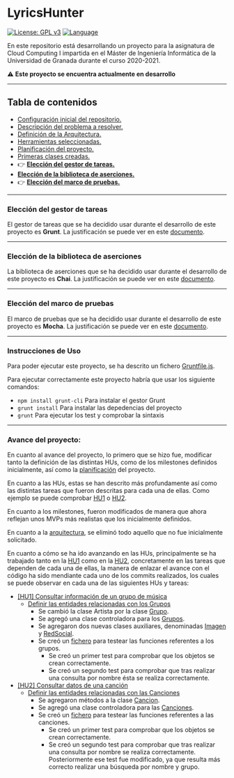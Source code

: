# LyricsHunter

[![License: GPL v3](https://img.shields.io/badge/License-GPLv3-blue.svg)](https://www.gnu.org/licenses/gpl-3.0) [![Language](https://img.shields.io/badge/node.js%20-%2343853D.svg?&logo=node.js&logoColor=white)](https://nodejs.org/es/)

En este repositorio está desarrollando un proyecto para la asignatura de Cloud Computing I impartida en el Máster de Ingeniería Informática de la Universidad de Granada durante el curso 2020-2021.

:warning: **Este proyecto se encuentra actualmente en desarrollo**

--- 
## Tabla de contenidos

<!-- * :point_right: **[](Doc/)** -->

* [Configuración inicial del repositorio.](Doc/Configuracion_Inicial.md)
* [Descripción del problema a resolver.](Doc/Descripcion_Problema.md) 
* [Definición de la Arquitectura.](Doc/Arquitectura.md)
* [Herramientas seleccionadas.](Doc/Herramientas.md)
* [Planificación del proyecto.](Doc/Planificacion.md)
* [Primeras clases creadas.](Doc/Clases.md)
* :point_right: **[Elección del gestor de tareas.](Doc/Eleccion_GestorTareas.md)**
* **[Elección de la biblioteca de aserciones.](Doc/Eleccion_Bib_Aserciones.md)**
* :point_right: **[Elección del marco de pruebas.](Doc/Eleccion_MarcoPruebas.md)**

--- 
### Elección del gestor de tareas

El gestor de tareas que se ha decidido usar durante el desarrollo de este proyecto es **Grunt**. La justificación se puede ver en este [documento](Doc/Eleccion_GestorTareas.md).

---
### Elección de la biblioteca de aserciones

La biblioteca de aserciones que se ha decidido usar durante el desarrollo de este proyecto es **Chai**. La justificación se puede ver en este [documento](Doc/Eleccion_Bib_Aserciones.md).

---
### Elección del marco de pruebas

El marco de pruebas que se ha decidido usar durante el desarrollo de este proyecto es **Mocha**. La justificación se puede ver en este [documento](Doc/Eleccion_MarcoPruebas.md).

---
### Instrucciones de Uso

Para poder ejecutar este proyecto, se ha descrito un fichero [Gruntfile.js](Gruntfile.js).

Para ejecutar correctamente este proyecto habría que usar los siguiente comandos:

- `npm install grunt-cli`  Para instalar el gestor Grunt
- `grunt install` Para instalar las depedencias del proyecto
- `grunt` Para ejecutar los test y comprobar la sintaxis

---
### Avance del proyecto:

En cuanto al avance del proyecto, lo primero que se hizo fue, modificar tanto la definición de las distintas HUs, como de los milestones definidos inicialmente, así como la [planificación](Doc/Planificacion.md) del proyecto.

En cuanto a las HUs, estas se han descrito más profundamente así como las distintas tareas que fueron descritas para cada una de ellas. Como ejemplo se puede comprobar [HU1](https://github.com/AngelValera/LyricsHunter/issues/12) o [HU2](https://github.com/AngelValera/LyricsHunter/issues/13).

En cuanto a los milestones, fueron modificados de manera que ahora reflejan unos MVPs más realistas que los inicialmente definidos.

En cuanto a la [arquitectura](Doc/Arquitectura.md), se eliminó todo aquello que no fue inicialmente solicitado.

En cuanto a cómo se ha ido avanzando en las HUs, principalmente se ha trabajado tanto en la [HU1](https://github.com/AngelValera/LyricsHunter/issues/12) como en la  [HU2](https://github.com/AngelValera/LyricsHunter/issues/13), concretamente en las tareas que dependen de cada una de ellas, la manera de enlazar el avance con el código ha sido mendiante cada uno de los commits realizados, los cuales se puede observar en cada una de las siguientes HUs y tareas:

* [[HU1] Consultar información de un grupo de música](https://github.com/AngelValera/LyricsHunter/issues/12)
  * [Definir las entidades relacionadas con los Grupos](https://github.com/AngelValera/LyricsHunter/issues/16)
    * Se cambió la clase Artista por la clase [Grupo](src/Grupos/Grupo.js).
    * Se agregó una clase controladora para los [Grupos](src/Grupos/GrupoController.js).  
    * Se agregaron dos nuevas clases auxiliares, denominadas [Imagen](src/Grupos/Imagen.js) y [RedSocial](src/Grupos/RedSocial.js).
    * Se creó un [fichero](test/grupos.test.js) para testear las funciones referentes a los grupos. 
      * Se creó un primer test para comprobar que los objetos se crean correctamente.
      * Se creó un segundo test para comprobar que tras realizar una consulta por nombre ésta se realiza correctamente.
* [[HU2] Consultar datos de una canción](https://github.com/AngelValera/LyricsHunter/issues/13)
  * [Definir las entidades relacionadas con las Canciones](https://github.com/AngelValera/LyricsHunter/issues/19)
    * Se agregaron métodos a la clase [Cancion](src/Canciones/Cancion.js).
    * Se agregó una clase controladora para las [Canciones](src/Canciones/CancionController.js).      
    * Se creó un [fichero](test/canciones.test.js) para testear las funciones referentes a las canciones. 
      * Se creó un primer test para comprobar que los objetos se crean correctamente.
      * Se creó un segundo test para comprobar que tras realizar una consulta por nombre se realiza correctamente. Posteriormente ese test fue modificado, ya que resulta más correcto realizar una búsqueda por nombre y grupo.
  





